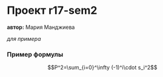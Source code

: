 # Проект r17-sem2

   **автор:**  Мария Манджиева
   
   *для примера*
   
   ### Пример формулы
   
   $$P^2=\sum_{i=0}^\infty (-1)^i\cdot s_i^2$$
